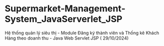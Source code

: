 # Supermarket-Management-System_JavaServerlet_JSP
Hệ thống quản lý siêu thị - Module Đăng ký thành viên và Thống kê Khách Hàng theo doanh thu - Java Web Servlet JSP ( 29/10/2024)

